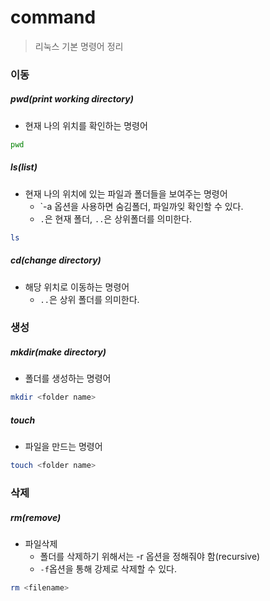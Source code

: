 # command

> 리눅스 기본 명령어 정리



### 이동

##### pwd(print working directory)

- 현재 나의 위치를 확인하는 명령어

```bash
pwd
```



##### ls(list)

- 현재 나의 위치에 있는 파일과 폴더들을 보여주는 명령어
  - `-a 옵션을 사용하면 숨김폴더, 파일까잊 확인할 수 있다.
  - `.`은 현재 폴더, `..`은 상위폴더를 의미한다. 

```bash
ls
```



##### cd(change directory)

- 해당 위치로 이동하는 명령어
  - `..`은 상위 폴더를 의미한다.





### 생성

##### mkdir(make directory)

- 폴더를 생성하는 명령어

 ```bash
 mkdir <folder name>
 ```



##### touch

- 파일을 만드는 명령어	

```bash
touch <folder name>
```



### 삭제

##### rm(remove)

- 파일삭제
  - 폴더를 삭제하기 위해서는 -r 옵션을 정해줘야 함(recursive)
  - `-f`옵션을 통해 강제로 삭제할 수 있다.

```bash
rm <filename>
```



